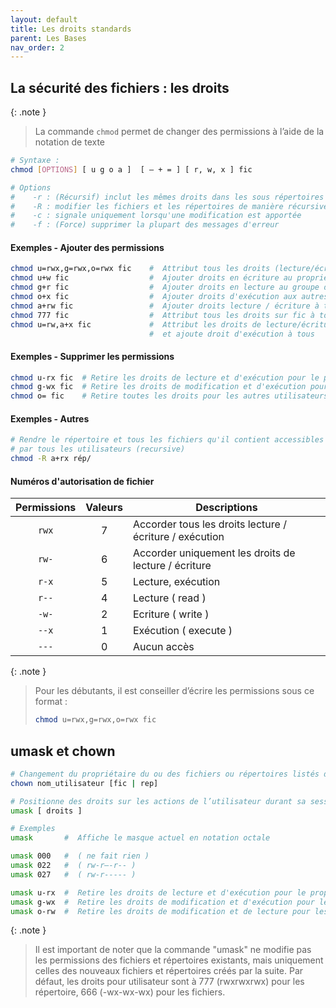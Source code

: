 ```yaml
---
layout: default
title: Les droits standards
parent: Les Bases
nav_order: 2
---
```


## La sécurité des fichiers : les droits

{: .note }

> La commande `chmod` permet de changer des permissions à l’aide de la notation de texte

```bash
# Syntaxe :
chmod [OPTIONS] [ u g o a ]  [ – + = ] [ r, w, x ] fic

# Options
#    -r : (Récursif) inclut les mêmes droits dans les sous répertoires
#    -R : modifier les fichiers et les répertoires de manière récursive
#    -c : signale uniquement lorsqu'une modification est apportée
#    -f : (Force) supprimer la plupart des messages d'erreur
```

#### Exemples - Ajouter des permissions

```bash
chmod u=rwx,g=rwx,o=rwx fic    #  Attribut tous les droits (lecture/écriture/exécution) à tous (u, g, o)
chmod u+w fic                  #  Ajouter droits en écriture au propriétaire
chmod g+r fic                  #  Ajouter droits en lecture au groupe du fichier
chmod o+x fic                  #  Ajouter droits d'exécution aux autres utilisateurs
chmod a+rw fic                 #  Ajouter droits lecture / écriture à tous (all)
chmod 777 fic                  #  Attribut tous les droits sur fic à tous (forme octal)
chmod u=rw,a+x fic             #  Attribut les droits de lecture/écriture au propriétaire (o)
                               #  et ajoute droit d'exécution à tous
```

#### Exemples - Supprimer les permissions

```bash
chmod u-rx fic  # Retire les droits de lecture et d'exécution pour le propriétaire
chmod g-wx fic  # Retire les droits de modification et d'exécution pour le groupe
chmod o= fic    # Retire toutes les droits pour les autres utilisateurs
```

#### Exemples - Autres

```bash
# Rendre le répertoire et tous les fichiers qu'il contient accessibles
# par tous les utilisateurs (recursive)
chmod -­R a+rx rép/
```

#### Numéros d'autorisation de fichier

| Permissions | Valeurs | Descriptions                                            |
| :---------: | :-----: | ------------------------------------------------------- |
|    `rwx`    |    7    | Accorder tous les droits lecture / écriture / exécution |
|    `rw-`    |    6    | Accorder uniquement les droits de lecture / écriture    |
|    `r-x`    |    5    | Lecture, exécution                                      |
|    `r--`    |    4    | Lecture ( read )                                        |
|    `-w-`    |    2    | Ecriture ( write )                                      |
|    `--x`    |    1    | Exécution ( execute )                                   |
|    `---`    |    0    | Aucun accès                                             |

{: .note }

> Pour les débutants, il est conseiller d’écrire les permissions sous ce format :
>
> ```bash
> chmod u=rwx,g=rwx,o=rwx fic
> ```

## umask et chown

```bash
# Changement du propriétaire du ou des fichiers ou répertoires listés dans la commande "chown".
chown nom_utilisateur [fic | rep]
```

```bash
# Positionne des droits sur les actions de l’utilisateur durant sa session.
umask [ droits ]

# Exemples
umask       #  Affiche le masque actuel en notation octale

umask 000   #  ( ne fait rien )
umask 022   #  ( rw-r—-r-- )
umask 027   #  ( rw-r----- )

umask u-rx  #  Retire les droits de lecture et d'exécution pour le propriétaire
umask g-wx  #  Retire les droits de modification et d'exécution pour le groupe
umask o-rw  #  Retire les droits de modification et de lecture pour les autres utilisateurs
```

{: .note }

> Il est important de noter que la commande "umask" ne modifie pas les permissions des fichiers et répertoires existants, mais uniquement celles des nouveaux fichiers et répertoires créés par la suite.
> Par défaut, les droits pour utilisateur sont à 777 (rwxrwxrwx) pour les répertoire, 666 (-wx-wx-wx) pour les fichiers.
